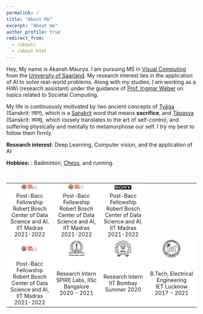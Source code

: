 ```yaml
---
permalink: /
title: "About Me"
excerpt: "About me"
author_profile: true
redirect_from: 
  - /about/
  - /about.html
---
```



Hey, My name is Akansh Maurya. I am pursuing MS in [Visual Computing](https://www.mia.uni-saarland.de/mvc/index.shtml)  from the [University of Saarland](https://saarland-informatics-campus.de/en/). My research interest lies in the application of AI to solve real-world problems. Along with my studies, I am working as a HiWi (research assistant) under the guidance of [Prof. Ingmar Weber](https://ingmarweber.de/) on topics related to Societal Computing.

My life is continuously motivated by two ancient concepts of [Tyāga](https://en.wikipedia.org/wiki/Ty%C4%81ga) (Sanskrit: त्याग), which is a [Sanskrit](https://en.wikipedia.org/wiki/Sanskrit) word that means **sacrifice**, and [Tāpasya](https://www.wisdomlib.org/definition/tapasya) (Sanskrit: तपस्), which loosely translates to the art of self-control, and suffering physically and mentally to metamorphose our self. I try my best to follow them firmly.


**Research interest**: Deep Learning, Computer vision, and the application of AI

**Hobbies:** : Badminton, [Chess](https://www.chess.com/stats/live/rapid/halfcursed/0), and running.


<br />

<div class = "row">
 
  <table class = 'about-edu'>

<tr>
  <td align="center" width="16%" style = "vertical-align: middle; background-color: rgba(255, 255, 255, 1)">
      <a href="https://rbcdsai.iitm.ac.in/"><img src = "images/rbcdsai_logo.jpg" width="40%"></a>
    </td> 
  
  <td align="center" width="16%" style = "vertical-align: middle; background-color: rgba(255, 255, 255, 1)">
      <a href="https://rbcdsai.iitm.ac.in/"><img src = "images/rbcdsai_logo.jpg" width="40%"></a>
    </td> 

  <td align="center" width="16%" style = "vertical-align: middle; background-color: rgba(255, 255, 255, 1)">
        <a href="https://www.sonyresearchindia.com/"><img src = "images/sony-logo.png" width="40%"></a>
    </td>     
</tr>


<tr>
  <td align="center" style = "vertical-align: middle; background-color: rgba(255, 255, 255, 1)">Post-Bacc Fellowship<br>Robert Bosch Center of Data Science and AI, IIT Madras<br>2021-2022</td>

  <td align="center" style = "vertical-align: middle; background-color: rgba(255, 255, 255, 1)">Post-Bacc Fellowship<br>Robert Bosch Center of Data Science and AI, IIT Madras<br>2021-2022</td>

  <td align="center" style = "vertical-align: middle; background-color: rgba(255, 255, 255, 1)">Post-Bacc Fellowship<br>Robert Bosch Center of Data Science and AI, IIT Madras<br>2021-2022</td>
</tr>

<tr>
  <td align="center" width="16%" style = "vertical-align: middle; background-color: rgba(255, 255, 255, 1)">
      <a href="https://rbcdsai.iitm.ac.in/"><img src = "images/rbcdsai_logo.jpg" width="40%"></a>
    </td> 

  <td align="center" width="16%" style = "vertical-align: middle; background-color: rgba(255, 255, 255, 1)">
      <a href="https://spire.ee.iisc.ac.in/"><img src = "images/iisc_logo.jpg" width="40%"></a>
    </td>

  <td align="center" width="16%" style = "vertical-align: middle; background-color: rgba(255, 255, 255, 1)">
    <a href="https://www.iitb.ac.in/"><img src = "images/iit_logo.png" width="40%"></a>
  </td>

  <td align="center" width="16%" style = "vertical-align: middle; background-color: rgba(255, 255, 255, 1)">
    <a href="https://www.ietlucknow.ac.in/"><img src = "images/iet_logo.png" width="40%"></a>
  </td>
</tr>

<tr>
  <td align="center" style = "vertical-align: middle; background-color: rgba(255, 255, 255, 1)">Post-Bacc Fellowship<br>Robert Bosch Center of Data Science and AI, IIT Madras<br>2021-2022</td>

  <td align="center" style = "vertical-align: middle; background-color: rgba(255, 255, 255, 1)">Research Intern<br>SPIRE Labs, IISc Bangalore<br>2020 - 2021</td>

  <td align="center" style = "vertical-align: middle; background-color: rgba(255, 255, 255, 1)">Research Intern<br>IIT Bombay<br>Summer 2020</td>

  <td align="center" style = "vertical-align: middle; background-color: rgba(255, 255, 255, 1)">B.Tech, Electrical Engineering<br>IET Lucknow<br>2017 - 2021</td>
</tr>

</table>
  
</div>

<!-- News and Talks
======
  <ul>{% for post in site.talks reversed %}
    {% include archive-single-talk-cv.html %}
  {% endfor %}</ul> -->